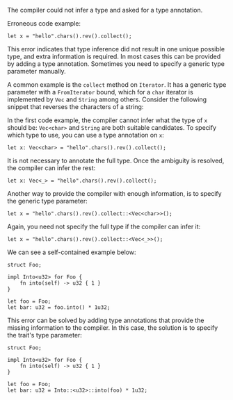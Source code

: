 The compiler could not infer a type and asked for a type annotation.

Erroneous code example:

```compile_fail,E0283
let x = "hello".chars().rev().collect();
```

This error indicates that type inference did not result in one unique possible
type, and extra information is required. In most cases this can be provided
by adding a type annotation. Sometimes you need to specify a generic type
parameter manually.

A common example is the `collect` method on `Iterator`. It has a generic type
parameter with a `FromIterator` bound, which for a `char` iterator is
implemented by `Vec` and `String` among others. Consider the following snippet
that reverses the characters of a string:

In the first code example, the compiler cannot infer what the type of `x` should
be: `Vec<char>` and `String` are both suitable candidates. To specify which type
to use, you can use a type annotation on `x`:

```
let x: Vec<char> = "hello".chars().rev().collect();
```

It is not necessary to annotate the full type. Once the ambiguity is resolved,
the compiler can infer the rest:

```
let x: Vec<_> = "hello".chars().rev().collect();
```

Another way to provide the compiler with enough information, is to specify the
generic type parameter:

```
let x = "hello".chars().rev().collect::<Vec<char>>();
```

Again, you need not specify the full type if the compiler can infer it:

```
let x = "hello".chars().rev().collect::<Vec<_>>();
```

We can see a self-contained example below:

```compile_fail,E0283
struct Foo;

impl Into<u32> for Foo {
    fn into(self) -> u32 { 1 }
}

let foo = Foo;
let bar: u32 = foo.into() * 1u32;
```

This error can be solved by adding type annotations that provide the missing
information to the compiler. In this case, the solution is to specify the
trait's type parameter:

```
struct Foo;

impl Into<u32> for Foo {
    fn into(self) -> u32 { 1 }
}

let foo = Foo;
let bar: u32 = Into::<u32>::into(foo) * 1u32;
```
